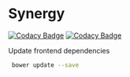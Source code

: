 # Synergy
[![Codacy Badge](https://api.codacy.com/project/badge/Grade/bfd2c98679904c18a57367c9c456e500)](https://app.codacy.com/manual/mikekeda/synergy?utm_source=github.com&utm_medium=referral&utm_content=mikekeda/synergy&utm_campaign=Badge_Grade_Dashboard)
[![Codacy Badge](https://app.codacy.com/project/badge/Coverage/e5638c4939bc495cb91330cf775b12d9)](https://www.codacy.com/gh/mikekeda/synergy/dashboard?utm_source=github.com&utm_medium=referral&utm_content=mikekeda/synergy&utm_campaign=Badge_Coverage)

Update frontend dependencies
```bash
 bower update --save
```
